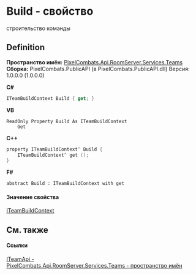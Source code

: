 # Build - свойство


строительство команды



## Definition
**Пространство имён:** <a href="7587643b-f6ff-4512-becd-cc6af1ddbef0">PixelCombats.Api.RoomServer.Services.Teams</a>  
**Сборка:** PixelCombats.PublicAPI (в PixelCombats.PublicAPI.dll) Версия: 1.0.0.0 (1.0.0.0)

**C#**
``` C#
ITeamBuildContext Build { get; }
```
**VB**
``` VB
ReadOnly Property Build As ITeamBuildContext
	Get
```
**C++**
``` C++
property ITeamBuildContext^ Build {
	ITeamBuildContext^ get ();
}
```
**F#**
``` F#
abstract Build : ITeamBuildContext with get
```



#### Значение свойства
<a href="83852650-0f61-f79a-9ab0-3947a239dee7">ITeamBuildContext</a>

## См. также


#### Ссылки
<a href="a3487b23-3eb6-2d7d-d40d-3390ab0d53dc">ITeamApi - </a>  
<a href="7587643b-f6ff-4512-becd-cc6af1ddbef0">PixelCombats.Api.RoomServer.Services.Teams - пространство имён</a>  
